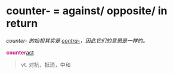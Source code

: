 # counter- = against/ opposite/ in return

*counter- 的始祖其实是 [contra-](contra-.md)，因此它们的意思是一样的。*

<b style="color: #C71585;">counter</b>[act](_act_.md)
> vt. 对抗，抵消，中和